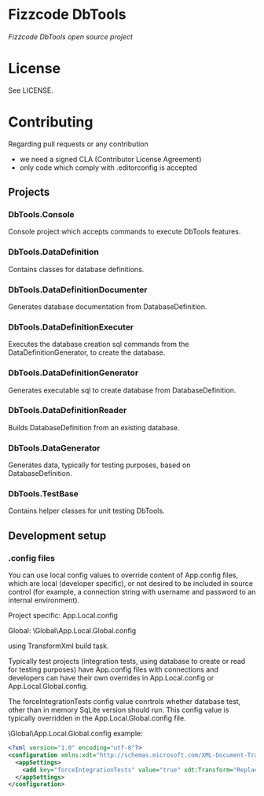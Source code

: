 # Fizzcode DbTools
###### Fizzcode DbTools open source project

# License

See LICENSE.

# Contributing

Regarding pull requests or any contribution
- we need a signed CLA (Contributor License Agreement)
- only code which comply with .editorconfig is accepted

## Projects
### DbTools.Console
Console project which accepts commands to execute DbTools features.
### DbTools.DataDefinition
Contains classes for database definitions.
### DbTools.DataDefinitionDocumenter
Generates database documentation from DatabaseDefinition.
### DbTools.DataDefinitionExecuter
Executes the database creation sql commands from the DataDefinitionGenerator, to create the database.
### DbTools.DataDefinitionGenerator
Generates executable sql to create database from DatabaseDefinition.
### DbTools.DataDefinitionReader
Builds DatabaseDefinition from an existing database.
### DbTools.DataGenerator
Generates data, typically for testing purposes, based on DatabaseDefinition.
### DbTools.TestBase
Contains helper classes for unit testing DbTools.

## Development setup
### .config files
You can use local config values to override content of App.config files, which are local (developer specific), or not desired to be included in source control (for example, a connection string with username and password to an internal environment).

Project specific:
App.Local.config

Global:
\Global\App.Local.Global.config 

using TransformXml build task.

Typically test projects (integration tests, using database to create or read for testing purposes) have App.config files with connections and developers can have their own overrides in App.Local.config or App.Local.Global.config.

The forceIntegrationTests config value conrtrols whether database test, other than in memory SqLite version should run. This config value is typically overridden in the App.Local.Global.config file.

\Global\App.Local.Global.config example:

```xml
<?xml version="1.0" encoding="utf-8"?>
<configuration xmlns:xdt="http://schemas.microsoft.com/XML-Document-Transform">
  <appSettings>
    <add key="forceIntegrationTests" value="true" xdt:Transform="Replace" xdt:Locator="Match(key)"/>
  </appSettings>
</configuration>
```